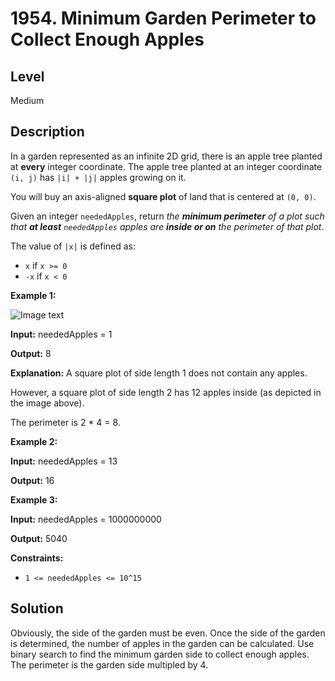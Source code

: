 # 1954. Minimum Garden Perimeter to Collect Enough Apples
## Level
Medium

## Description
In a garden represented as an infinite 2D grid, there is an apple tree planted at **every** integer coordinate. The apple tree planted at an integer coordinate `(i, j)` has `|i| + |j|` apples growing on it.

You will buy an axis-aligned **square plot** of land that is centered at `(0, 0)`.

Given an integer `neededApples`, return *the **minimum perimeter** of a plot such that **at least** `neededApples` apples are **inside or on** the perimeter of that plot*.

The value of `|x|` is defined as:

* `x` if `x >= 0`
* `-x` if `x < 0`

**Example 1:**

![Image text](https://assets.leetcode.com/uploads/2019/08/30/1527_example_1_2.png)

**Input:** neededApples = 1

**Output:** 8

**Explanation:** A square plot of side length 1 does not contain any apples.

However, a square plot of side length 2 has 12 apples inside (as depicted in the image above).

The perimeter is 2 * 4 = 8.

**Example 2:**

**Input:** neededApples = 13

**Output:** 16

**Example 3:**

**Input:** neededApples = 1000000000

**Output:** 5040

**Constraints:**

* `1 <= neededApples <= 10^15`

## Solution
Obviously, the side of the garden must be even. Once the side of the garden is determined, the number of apples in the garden can be calculated. Use binary search to find the minimum garden side to collect enough apples. The perimeter is the garden side multipled by 4.
